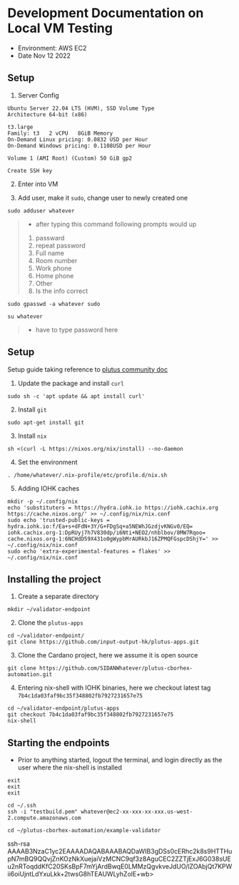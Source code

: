 # Development Documentation on Local VM Testing

- Environment: AWS EC2
- Date Nov 12 2022

## Setup

1. Server Config

```
Ubuntu Server 22.04 LTS (HVM), SSD Volume Type
Architecture 64-bit (x86)

t3.large
Family: t3   2 vCPU   8GiB Memory
On-Demand Linux pricing: 0.0832 USD per Hour
On-Demand Windows pricing: 0.1108USD per Hour

Volume 1 (AMI Root) (Custom) 50 GiB gp2

Create SSH key
```

2. Enter into VM

3. Add user, make it `sudo`, change user to newly created one

```
sudo adduser whatever
```

> - after typing this command following prompts would up
>
> 1. passward
> 2. repeat password
> 3. Full name
> 4. Room number
> 5. Work phone
> 6. Home phone
> 7. Other
> 8. Is the info correct

```
sudo gpasswd -a whatever sudo
```

```
su whatever
```

> - have to type password here

## Setup

Setup guide taking reference to [plutus community doc](https://plutus-community.readthedocs.io/en/latest/#Environment/Build/Ubuntufresh/)

1. Update the package and install `curl`

```
sudo sh -c 'apt update && apt install curl'
```

2. Install `git`

```
sudo apt-get install git
```

3. Install `nix`

```
sh <(curl -L https://nixos.org/nix/install) --no-daemon
```

4. Set the environment

```
. /home/whatever/.nix-profile/etc/profile.d/nix.sh
```

5. Adding IOHK caches

```
mkdir -p ~/.config/nix
echo 'substituters = https://hydra.iohk.io https://iohk.cachix.org https://cache.nixos.org/' >> ~/.config/nix/nix.conf
sudo echo 'trusted-public-keys = hydra.iohk.io:f/Ea+s+dFdN+3Y/G+FDgSq+a5NEWhJGzdjvKNGv0/EQ= iohk.cachix.org-1:DpRUyj7h7V830dp/i6Nti+NEO2/nhblbov/8MW7Rqoo= cache.nixos.org-1:6NCHdD59X431o0gWypbMrAURkbJ16ZPMQFGspcDShjY=' >> ~/.config/nix/nix.conf
sudo echo 'extra-experimental-features = flakes' >> ~/.config/nix/nix.conf
```

## Installing the project

1. Create a separate directory

```
mkdir ~/validator-endpoint
```

2. Clone the `plutus-apps`

```
cd ~/validator-endpoint/
git clone https://github.com/input-output-hk/plutus-apps.git
```

3. Clone the Cardano project, here we assume it is open source

```
git clone https://github.com/SIDANWhatever/plutus-cborhex-automation.git
```

4. Entering nix-shell with IOHK binaries, here we checkout latest tag `7b4c1da03faf9bc35f348802fb7927231657e75`

```
cd ~/validator-endpoint/plutus-apps
git checkout 7b4c1da03faf9bc35f348802fb7927231657e75
nix-shell
```

## Starting the endpoints

- Prior to anything started, logout the terminal, and login directly as the user where the nix-shell is installed

```
exit
exit
exit
```

```
cd ~/.ssh
ssh -i "testbuild.pem" whatever@ec2-xx-xxx-xx-xxx.us-west-2.compute.amazonaws.com
```

```
cd ~/plutus-cborhex-automation/example-validator
```

ssh-rsa AAAAB3NzaC1yc2EAAAADAQABAAABAQDaWIB3gDSs0cERhc2k8s9HTTHupN7mBQ9QQvjZnKOzNkXuejaiVzMCNC9qf3z8AguCEC2ZZTjExJ6G038sUEu2nRToqddKfC20SKsBpF7mYjArdBwqE0LMMzQgvkveJdUO/lZOAbjQt7KPWii6oiUjntLdYxuLkk+2twsG8hTEAUWLyhZolE+wb>

